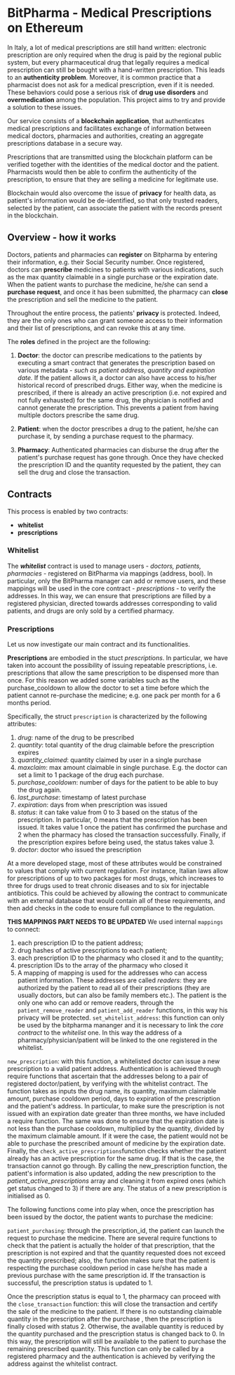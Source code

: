 # BitPharma - Medical Prescriptions on Ethereum

In Italy, a lot of medical prescriptions are still hand written: electronic prescription are only required when the drug is paid by the regional public system, but every pharmaceutical drug that legally requires a medical prescription can still be bought with a hand-written prescription. This leads to an **authenticity problem**. Moreover, it is common practice that a pharmacist does not ask for a medical prescription, even if it is needed. These behaviors could pose a serious risk of **drug use disorders** and **overmedication** among the population. This project aims to try and provide a solution to these issues. 

Our service consists of a **blockchain application**, that authenticates medical prescriptions and facilitates exchange of information between medical doctors, pharmacies and authorities, creating an aggregate prescriptions database in a secure way.

Prescriptions that are transmitted using the blockchain platform can be verified together with the identities of the medical doctor and the patient. Pharmacists would then be able to confirm the authenticity of the prescription, to ensure that they are selling a medicine for legitimate use. 

Blockchain would also overcome the issue of **privacy** for health data, as patient's information would be de-identified, so that only trusted readers, selected by the patient, can associate the patient with the records present in the blockchain.

## Overview - how it works

Doctors, patients and pharmacies can **register** on Bitpharma by entering their information, e.g. their Social Security number. Once registered, doctors can **prescribe** medicines to patients with various indications, such as the max quantity claimable in a single purchase or the expiration date. 
When the patient wants to purchase the medicine, he/she can send a **purchase request**, and once it has been submitted, the pharmacy can **close** the prescription and sell the medicine to the patient. 

Throughout the entire process, the patients' **privacy** is protected. Indeed, they are the only ones who can grant someone access to their information and their list of prescriptions, and can revoke this at any time. 

The **roles** defined in the project are the following:

 1. **Doctor**: the doctor can prescribe medications to the patients by executing a smart contract that generates the prescription based on various metadata - *such as  patient address, quantity and expiration date.* If the patient allows it, a doctor can also have access to his/her historical record of prescribed drugs. Either way, when the medicine is prescribed, if there is already an active prescription (i.e. not expired and not fully exhausted) for the same drug, the physician is notified and cannot generate the prescription. This prevents a patient from having multiple doctors prescribe the same drug. 

2. **Patient**: when the doctor prescribes a drug to the patient, he/she can purchase it, by sending a purchase request to the pharmacy. 
3. **Pharmacy**: Authenticated pharmacies can disburse the drug after the patient's purchase request has gone through. Once they have checked the prescription ID and the quantity requested by the patient, they can sell the drug and close the transaction. 

## Contracts

This process is enabled by two contracts: 

- **whitelist** 
- **prescriptions**

### Whitelist
The ***whitelist*** contract is used to manage users - *doctors, patients, pharmacies* - registered on BitPharma via mappings (address, bool). In particular, only the BitPharma manager can add or remove users, and these mappings will be used in the core contract - *prescriptions* - to verify the addresses. In this way, we can ensure that prescriptions are filled by a registered physician, directed towards addresses corresponding to valid patients, and drugs are only sold by a certified pharmacy.

### Prescriptions

Let us now investigate our main contract and its functionalities. 

**Prescriptions** are embodied in the stuct *prescriptions*. In particular, we have taken into account the possibility of issuing repeatable prescriptions, i.e. prescriptions that allow the same prescription to be dispensed more than once. For this reason we added some variables such as the purchase_cooldown to allow the doctor to set a time before which the patient cannot re-purchase the medicine; e.g. one pack per month for a 6 months period. 

Specifically, the struct `prescription` is characterized by the following attributes: 

 1. *drug*: name of the drug to be prescribed
 2. *quantity*: total quantity of the drug claimable before the prescription expires
 3. *quantity_claimed*: quantity claimed by user in a single purchase 
 4. *maxclaim*: max amount claimable in single purchase. E.g. the doctor can set a limit to 1 package of the drug each purchase.
 5. *purchase_cooldown*: number of days for the patient to be able to buy the drug again. 
 6. *last_purchase*: timestamp of latest purchase
 7. *expiration*: days from when prescription was issued
 8. *status*: it can take value from 0 to 3 based on the status of the prescription. In particular,  0 means that the prescription has been issued. It takes value 1 once the patient has confirmed the purchase and 2 when the pharmacy has closed the transaction successfully. Finally, if the prescription expires before being used, the status takes value 3.
 9. *doctor*: doctor who issued the prescription
 
 At a more developed stage, most of these attributes would be constrained to values that comply with current regulation. For instance, Italian laws allow for prescriptions of up to two packages for most drugs, which increases to three for drugs used to treat chronic diseases and to six for injectable antibiotics. This could be achieved by allowing the contract to communicate with an external database that would contain all of these requirements, and then add checks in the code to ensure full compliance to the regulation.
 
**THIS MAPPINGS PART NEEDS TO BE UPDATED**
We used internal `mappings` to connect:
1. each prescription ID to the patient address;
2. drug hashes of active prescriptions to each patient;
3. each prescription ID to the pharmacy who closed it and to the quantity;
4. prescription IDs to the array of the pharmacy who closed it
5. A mapping of mapping is used for the addresses who can access patient information. These addresses are called *readers*: they are authorized by the patient to read all of their prescriptions (they are usually doctors, but can also be family members etc.). The patient is the only one who can add or remove readers, through the `patient_remove_reader` and `patient_add_reader` functions, in this way his privacy will be protected.
`set_whitelist_address`: this function can only be used by the bitpharma mananger and it is necessary to link the *core contract* to the *whitelist* one. In this way the address of a pharmacy/physician/patient will be linked to the one registered in the whitelist. 

`new_prescription`: with this function, a whitelisted doctor can issue a new prescription to a valid patient address. Authentication is achieved through require functions that ascertain that the addresses belong to a pair of registered doctor/patient, by verifying with the whitelist contract. The function takes as inputs the drug name, its quantity, maximum claimable amount, purchase cooldown period, days to expiration of the prescription and the patient's address. In particular, to make sure the prescription is not issued with an expiration date greater than three months, we have included a require function. The same was done to ensure that the expiration date is not less than the purchase cooldown, multiplied by the quantity, divided by the maximum claimable amount. If it were the case, the patient would not be able to purchase the prescribed amount of medicine by the expiration date. Finally, the `check_active_prescriptions`function checks whether the patient already has an active prescription for the same drug. If that is the case, the transaction cannot go through. 
By calling the new_prescription function, the patient's information is also updated, adding the new prescription to the *patient_active_prescriptions* array and cleaning it from expired ones (which get status changed to 3) if there are any. The status of a new prescription is initialised as 0.

The following functions come into play when, once the prescription has been issued by the doctor, the patient wants to purchase the medicine:

`patient_purchasing`: through the prescription_id, the patient can launch the request to purchase the medicine. There are several require functions to check that the patient is actually the holder of that prescription, that the prescription is not expired and that the quantity requested does not exceed the quantity prescribed; also, the function makes sure that the patient is respecting the purchase cooldown period in case he/she has made a previous purchase with the same prescription id. If the transaction is successful, the prescription status is updated to 1. 

Once the prescription status is equal to 1, the pharmacy can proceed with the `close_transaction` function: this will close the transaction and certify the sale of the medicine to the patient. If there is no outstanding claimable quantity in the prescription after the purchase , then the prescription is finally closed with status 2. Otherwise, the available quantity is reduced by the quantity purchased and the prescription status is changed back to 0. In this way, the prescription will still be available to the patient to purchase the remaining prescribed quantity. This function can only be called by a registered pharmacy and the authentication is achieved by verifying the address against the whitelist contract.

